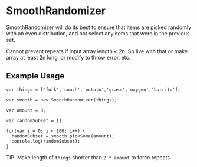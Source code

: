 # SmoothRandomizer
SmoothRandomizer will do its best to ensure that items are picked randomly with an even distribution, and not select any items that were in the previous set.

Cannot prevent repeats if input array length < 2n. So live with that or make array at least 2n long, or modify to throw error, etc.

## Example Usage
```
var things = ['fork','couch','potato','grass','oxygen','burrito'];
      
var smooth = new SmoothRandomizer(things);

var amount = 3;

var randomSubset = [];

for(var i = 0; i < 100; i++) {
  randomSubset = smooth.pickSome(amount);
  console.log(randomSubset);
}      
```

TIP: Make length of `things` shorter than `2 * amount` to force repeats

